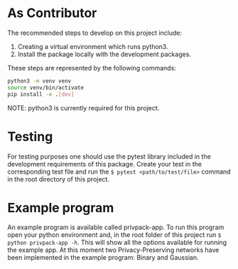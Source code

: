 # As Contributor

The recommended steps to develop on this project include:

1. Creating a virtual environment which runs python3.
2. Install the package locally with the development packages.

These steps are represented by the following commands:

```bash 
python3 -m venv venv
source venv/bin/activate
pip install -e .[dev]
```

NOTE: python3 is currently required for this project.

# Testing

For testing purposes one should use the pytest library included in the development requirements of this package. Create your test in the corresponding test file and run the `$ pytest <path/to/test/file>` command in the root directory of this project.

# Example program
An example program is available called privpack-app. To run this program open your python environment and, in the root folder of this project run `$ python privpack-app -h`. This will show all the options available for running the example app. At this moment
two Privacy-Preserving networks have been implemented in the example program: Binary and Gaussian. 